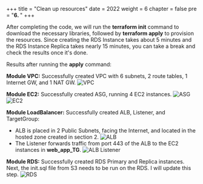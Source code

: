 +++
title = "Clean up resources"
date = 2022
weight = 6
chapter = false
pre = "<b>6. </b>"
+++

After completing the code, we will run the **terraform init** command to download the necessary libraries, followed by **terraform apply** to provision the resources. Since creating the RDS Instance takes about 5 minutes and the RDS Instance Replica takes nearly 15 minutes, you can take a break and check the results once it's done.

Results after running the **apply** command:

**Module VPC:** Successfully created VPC with 6 subnets, 2 route tables, 1 Internet GW, and 1 NAT GW.
![VPC](/images/6.clean/result-vpc.png)

**Module EC2:** Successfully created ASG, running 4 EC2 instances.
![ASG](/images/6.clean/result-asg.png)
![EC2](/images/6.clean/result-ec2.png)

**Module LoadBalancer:** Successfully created ALB, Listener, and TargetGroup:
- ALB is placed in 2 Public Subnets, facing the Internet, and located in the hosted zone created in section 2.
![ALB](/images/6.clean/result-alb.png)
- The Listener forwards traffic from port 443 of the ALB to the EC2 instances in **web_app_TG**.
![ALB Listener](/images/6.clean/result-alb-lis.png)

**Module RDS:** Successfully created RDS Primary and Replica instances. Next, the init.sql file from S3 needs to be run on the RDS. I will update this step.
![RDS](/images/6.clean/result-rds.png)
